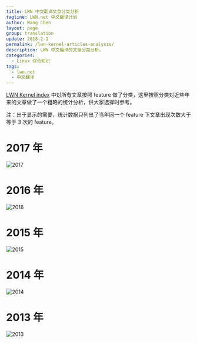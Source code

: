 ```yaml
---
title: LWN 中文翻译文章分类分析
tagline: LWN.net 中文翻译计划
author: Wang Chen
layout: page
group: translation
update: 2018-2-1
permalink: /lwn-kernel-articles-analysis/
description: LWN 中文翻译的文章分类分析。
categories:
  - Linux 综合知识
tags:
  - lwn.net
  - 中文翻译
---
```


[LWN Kernel index][2] 中对所有文章按照 feature 做了分类，这里按照分类对近些年来的文章做了一个粗略的统计分析，供大家选择时参考。

注：出于显示的需要，统计数据只列出了当年同一个 feature 下文章出现次数大于等于 3 次的 feature。


# 2017 年
![2017](/wp-content/uploads/2018/02/lwn-kernel-articles-analysis-2017.png)

# 2016 年
![2016](/wp-content/uploads/2018/02/lwn-kernel-articles-analysis-2016.png)

# 2015 年
![2015](/wp-content/uploads/2018/02/lwn-kernel-articles-analysis-2015.png)

# 2014 年
![2014](/wp-content/uploads/2018/02/lwn-kernel-articles-analysis-2014.png)

# 2013 年
![2013](/wp-content/uploads/2018/02/lwn-kernel-articles-analysis-2013.png)



[1]: https://tinylab.org
[2]: https://lwn.net/Kernel/Index/
